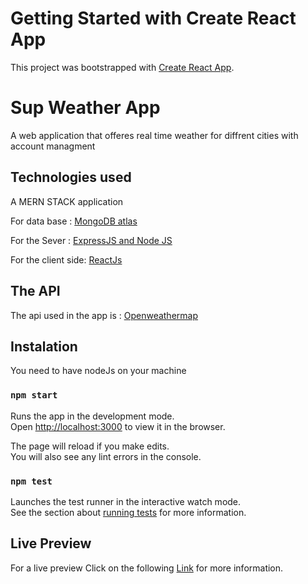 # Getting Started with Create React App

This project was bootstrapped with [Create React App](https://github.com/facebook/create-react-app).

# Sup Weather App

A web application that offeres real time weather for diffrent cities with account managment

## Technologies used

A MERN STACK application

For data base : [MongoDB atlas](https://www.mongodb.com/cloud/atlas/lp/try2?utm_source=google&utm_campaign=gs_emea_france_search_core_brand_atlas_desktop&utm_term=mongo%20atlas&utm_medium=cpc_paid_search&utm_ad=p&utm_ad_campaign_id=12212624521&gclid=Cj0KCQjw9YWDBhDyARIsADt6sGYU8O1cfW_JCm7f1tG3SVSFt-2Os9RiaeRs0RSUy_HE5Q2wllXgey8aAjAVEALw_wcB)

For the Sever : [ExpressJS and Node JS](https://expressjs.com/fr/e)

For the client side: [ReactJs](https://fr.reactjs.org/)

## The API

The api used in the app is : [Openweathermap](https://openweathermap.org/)

## Instalation

You need to have nodeJs on your machine

### `npm start`

Runs the app in the development mode.\
Open [http://localhost:3000](http://localhost:3000) to view it in the browser.

The page will reload if you make edits.\
You will also see any lint errors in the console.

### `npm test`

Launches the test runner in the interactive watch mode.\
See the section about [running tests](https://facebook.github.io/create-react-app/docs/running-tests) for more information.

## Live Preview

For a live preview Click on the following [Link](https://sup-weather.herokuapp.com/) for more information.
